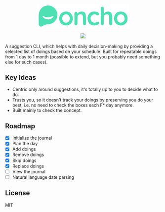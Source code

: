 <p align="center"><img src="assets/icon.svg" width="300" alt="Poncho Logo"></p>

<p align="center">
<img src="https://github.com/VallanDeMorty/poncho/actions/workflows/ci.yml/badge.svg">
</p>

A suggestion CLI, which helps with daily decision-making by providing a selected list of doings based on your schedule. Built for repeatable doings from 1 day to 1 month (possible to extend, but you probably need something else for such cases).

## Key Ideas

- Centric only around suggestions, it's totally up to you to decide what to do.
- Trusts you, so it doesn't track your doings by preserving you do your best, i.e. no need to check the boxes each F* day anymore.
- Built mainly to check the concept.

## Roadmap

- [x] Initialize the journal
- [x] Plan the day
- [x] Add doings
- [x] Remove doings
- [x] Skip doings
- [x] Replace doings
- [ ] View the journal
- [ ] Natural language date parsing

## License

MIT

